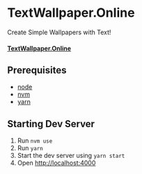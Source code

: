 # TextWallpaper.Online

Create Simple Wallpapers with Text!
#### [TextWallpaper.Online][textwallpaperdotonline-url]

## Prerequisites

- [node][node-url]
- [nvm][nvm-url]
- [yarn][yarn-url]

## Starting Dev Server

1. Run `nvm use`
2. Run `yarn`
3. Start the dev server using `yarn start`
3. Open [http://localhost:4000](http://localhost:4000)

[nvm-url]: https://github.com/creationix/nvm
[yarn-url]: https://yarnpkg.com
[textwallpaperdotonline-url]: https://textwallpaper.online
[node-url]: https://nodejs.org
